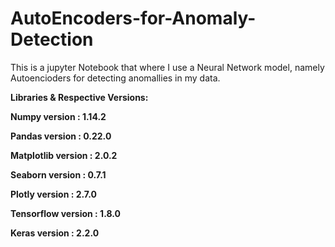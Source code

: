 # AutoEncoders-for-Anomaly-Detection

This is a jupyter Notebook that where I use a Neural Network model, namely Autoencioders for detecting anomallies in my data.

**Libraries & Respective Versions:**

**Numpy version      : 1.14.2**

**Pandas version     : 0.22.0**

**Matplotlib version : 2.0.2**

**Seaborn version    : 0.7.1**

**Plotly version     : 2.7.0**

**Tensorflow version : 1.8.0**

**Keras version      : 2.2.0**
